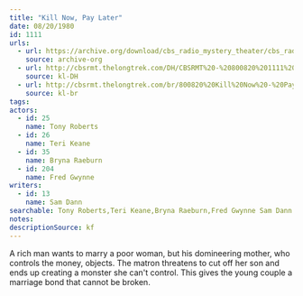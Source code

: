 ```yaml
---
title: "Kill Now, Pay Later"
date: 08/20/1980
id: 1111
urls: 
  - url: https://archive.org/download/cbs_radio_mystery_theater/cbs_radio_mystery_theater-1101-1150.zip/cbs_radio_mystery_theater-1101-1150%2Fcbsrmt_1111_kill_now_pay_later.mp3
    source: archive-org
  - url: http://cbsrmt.thelongtrek.com/DH/CBSRMT%20-%20800820%201111%20Kill%20Now%20-%20Pay%20Later_dh.mp3
    source: kl-DH
  - url: http://cbsrmt.thelongtrek.com/br/800820%20Kill%20Now%20-%20Pay%20Later-wndb.mp3
    source: kl-br
tags: 
actors:  
  - id: 25
    name: Tony Roberts  
  - id: 26
    name: Teri Keane  
  - id: 35
    name: Bryna Raeburn  
  - id: 204
    name: Fred Gwynne
writers:  
  - id: 13
    name: Sam Dann
searchable: Tony Roberts,Teri Keane,Bryna Raeburn,Fred Gwynne Sam Dann
notes: 
descriptionSource: kf
---
```

A rich man wants to marry a poor woman, but his domineering mother, who controls the money, objects. The matron threatens to cut off her son and ends up creating a monster she can't control. This gives the young couple a marriage bond that cannot be broken.